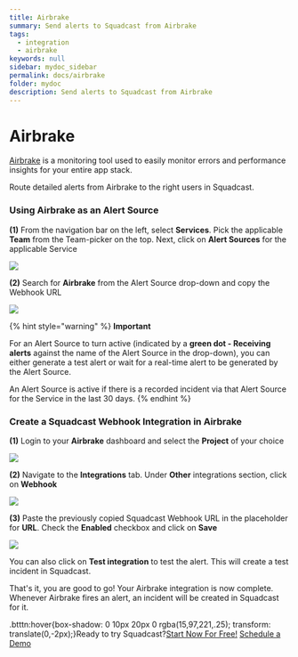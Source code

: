 ```yaml
---
title: Airbrake
summary: Send alerts to Squadcast from Airbrake
tags:
  - integration
  - airbrake
keywords: null
sidebar: mydoc_sidebar
permalink: docs/airbrake
folder: mydoc
description: Send alerts to Squadcast from Airbrake
---
```


# Airbrake

[Airbrake](https://airbrake.io/) is a monitoring tool used to easily monitor errors and performance insights for your entire app stack.

Route detailed alerts from Airbrake to the right users in Squadcast.

### Using Airbrake as an Alert Source

**(1)** From the navigation bar on the left, select **Services**. Pick the applicable **Team** from the Team-picker on the top. Next, click on **Alert Sources** for the applicable Service

![](../../.gitbook/assets/alert\_source\_1.png)

**(2)** Search for **Airbrake** from the Alert Source drop-down and copy the Webhook URL

![](../../.gitbook/assets/airbrake\_1.png)

{% hint style="warning" %}
**Important**

For an Alert Source to turn active (indicated by a **green dot - Receiving alerts** against the name of the Alert Source in the drop-down), you can either generate a test alert or wait for a real-time alert to be generated by the Alert Source.

An Alert Source is active if there is a recorded incident via that Alert Source for the Service in the last 30 days.
{% endhint %}

### Create a Squadcast Webhook Integration in Airbrake

**(1)** Login to your **Airbrake** dashboard and select the **Project** of your choice

![](../../.gitbook/assets/airbrake\_2.png)

**(2)** Navigate to the **Integrations** tab. Under **Other** integrations section, click on **Webhook**

![](../../.gitbook/assets/airbrake\_3.png)

**(3)** Paste the previously copied Squadcast Webhook URL in the placeholder for **URL**. Check the **Enabled** checkbox and click on **Save**

![](../../.gitbook/assets/airbrake\_4.png)

You can also click on **Test integration** to test the alert. This will create a test incident in Squadcast.

That's it, you are good to go! Your Airbrake integration is now complete. Whenever Airbrake fires an alert, an incident will be created in Squadcast for it.

.btttn:hover{box-shadow: 0 10px 20px 0 rgba(15,97,221,.25); transform: translate(0,-2px);}Ready to try Squadcast?[Start Now For Free!](https://app.squadcast.com/register) [Schedule a Demo](https://calendly.com/renuka-squadcast/30min)
